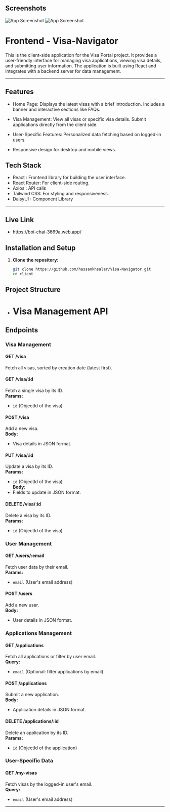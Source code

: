 
## Screenshots

![App Screenshot](https://i.ibb.co.com/tTPpcgPX/VNB.png)
![App Screenshot](https://i.ibb.co.com/gN8LR6p/VNH.png)



# Frontend - Visa-Navigator

This is the client-side application for the Visa Portal project. It provides a user-friendly interface for managing visa applications, viewing visa details, and submitting user information. The application is built using React and integrates with a backend server for data management.

---
## Features

- Home Page: Displays the latest visas with a brief introduction.
Includes a banner and interactive sections like FAQs.

- Visa Management: View all visas or specific visa details.
Submit applications directly from the client side.

- User-Specific Features: Personalized data fetching based on logged-in users.

- Responsive design for desktop and mobile views.


## Tech Stack
- React       : Frontend library for building the user interface. 
- React Router: For client-side routing.
- Axios       : API calls
- Tailwind CSS: For styling and responsiveness.
- DaisyUI     : Component Library

---

## Live Link
- https://boi-chai-3669a.web.app/
## Installation and Setup

1. **Clone the repository:**
   ```bash
   git clone https://github.com/hassankhsalar/Visa-Navigator.git
   cd client

## Project Structure
- # Visa Management API

## Endpoints

### Visa Management

#### GET /visa
Fetch all visas, sorted by creation date (latest first).

#### GET /visa/:id
Fetch a single visa by its ID.  
**Params:**
- `id` (ObjectId of the visa)

#### POST /visa
Add a new visa.  
**Body:**
- Visa details in JSON format.

#### PUT /visa/:id
Update a visa by its ID.  
**Params:**
- `id` (ObjectId of the visa)  
**Body:**
- Fields to update in JSON format.

#### DELETE /visa/:id
Delete a visa by its ID.  
**Params:**
- `id` (ObjectId of the visa)

### User Management

#### GET /users/:email
Fetch user data by their email.  
**Params:**
- `email` (User's email address)

#### POST /users
Add a new user.  
**Body:**
- User details in JSON format.

### Applications Management

#### GET /applications
Fetch all applications or filter by user email.  
**Query:**
- `email` (Optional: filter applications by email)

#### POST /applications
Submit a new application.  
**Body:**
- Application details in JSON format.

#### DELETE /applications/:id
Delete an application by its ID.  
**Params:**
- `id` (ObjectId of the application)

### User-Specific Data

#### GET /my-visas
Fetch visas by the logged-in user's email.  
**Query:**
- `email` (User's email address)



---
